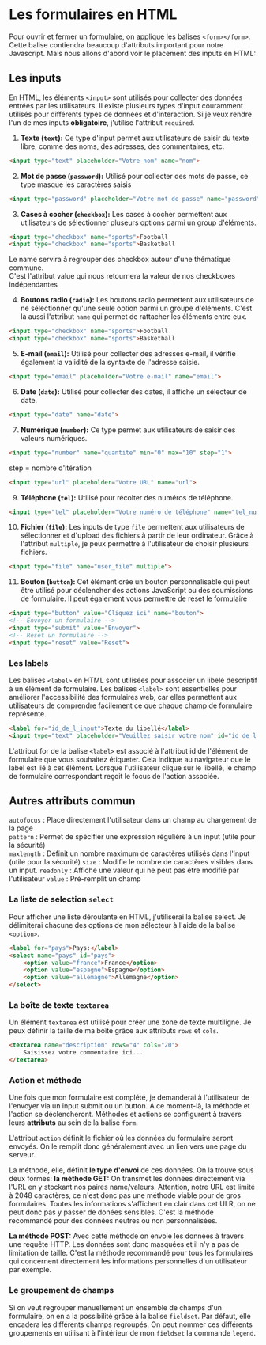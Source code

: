 # Les formulaires en HTML

Pour ouvrir et fermer un formulaire, on applique les balises `<form></form>`. Cette balise contiendra beaucoup d'attributs important pour notre Javascript. Mais nous allons d'abord voir le placement des inputs en HTML:

## Les inputs

En HTML, les éléments `<input>` sont utilisés pour collecter des données entrées par les utilisateurs. Il existe plusieurs types d'input couramment utilisés pour différents types de données et d'interaction.
Si je veux rendre l'un de mes inputs **obligatoire**, j'utilise l'attribut `required`.

1. **Texte (`text`):** Ce type d'input permet aux utilisateurs de saisir du texte libre, comme des noms, des adresses, des commentaires, etc.

```html
<input type="text" placeholder="Votre nom" name="nom">
```

2. **Mot de passe (`password`):** Utilisé pour collecter des mots de passe, ce type masque les caractères saisis

```html
<input type="password" placeholder="Votre mot de passe" name="password">
```

3. **Cases à cocher (`checkbox`):** Les cases à cocher permettent aux utilisateurs de sélectionner pluseurs options parmi un group d'éléments.

```html
<input type="checkbox" name="sports">Football
<input type="checkbox" name="sports">Basketball
```

Le name servira à regrouper des checkbox autour d'une thématique commune.  
C'est l'attribut value qui nous retournera la valeur de nos checkboxes indépendantes

4. **Boutons radio (`radio`):** Les boutons radio permettent aux utilisateurs de ne sélectionner qu'une seule option parmi un groupe d'éléments. C'est là aussi l'attribut `name` qui permet de rattacher les éléments entre eux.

```html
<input type="checkbox" name="sports">Football
<input type="checkbox" name="sports">Basketball
```

5. **E-mail (`email`):** Utilisé pour collecter des adresses e-mail, il vérifie également la validité de la syntaxte de l'adresse saisie.

```html
<input type="email" placeholder="Votre e-mail" name="email">
```

6. **Date (`date`):** Utilisé pour collecter des dates, il affiche un sélecteur de date.

```html
<input type="date" name="date">
```

7. **Numérique (`number`):** Ce type permet aux utilisateurs de saisir des valeurs numériques.

```html
<input type="number" name="quantite" min="0" max="10" step="1">
```

step = nombre d'itération

```html
<input type="url" placeholder="Votre URL" name="url">
```

9. **Téléphone (`tel`):** Utilisé pour récolter des numéros de téléphone.

```html
<input type="tel" placeholder="Votre numéro de téléphone" name="tel_number">
```

10. **Fichier (`file`):** Les inputs de type `file` permettent aux utilisateurs de sélectionner et d'upload des fichiers à partir de leur ordinateur.
Grâce à l'attribut `multiple`, je peux permettre à l'utilisateur de choisir plusieurs fichiers.

```html
<input type="file" name="user_file" multiple">
```

11. **Bouton (`button`):** Cet élément crée un bouton personnalisable qui peut être utilisé pour déclencher des actions JavaScript ou des soumissions de formulaire. Il peut également vous permettre de reset le formulaire

```html
<input type="button" value="Cliquez ici" name="bouton">
<!-- Envoyer un formulaire -->
<input type="submit" value="Envoyer">
<!-- Reset un formulaire -->
<input type="reset" value="Reset">
```

### Les labels

Les balises `<label>` en HTML sont utilisées pour associer un libelé descriptif à un élément de formulaire. Les balises `<label>` sont essentielles pour améliorer l'accessibilité des formulaires web, car elles permettent aux utilisateurs de comprendre facilement ce que chaque champ de formulaire représente.

```html
<label for="id_de_l_input">Texte du libellé</label>
<input type="text" placeholder="Veuillez saisir votre nom" id="id_de_l_input">
```

L'attribut for de la balise `<label>` est associé à l'attribut id de l'élément de formulaire que vous souhaitez étiqueter. Cela indique au navigateur que le label est lié à cet élément. Lorsque l'utilisateur clique sur le libellé, le champ de formulaire correspondant reçoit le focus de l'action associée.

## Autres attributs commun

`autofocus` : Place directement l'utilisateur dans un champ au chargement de la page  
`pattern` : Permet de spécifier une expression régulière à un input (utile pour la sécurité)  
`maxlength` :  Définit un nombre maximum de caractères utilisés dans l'input (utile pour la sécurité)
`size` : Modifie le nombre de caractères visibles dans un input.
`readonly` : Affiche une valeur qui ne peut pas être modifié par l'utilisateur
`value` : Pré-remplit un champ

### La liste de selection `select`
 
Pour afficher une liste déroulante en HTML, j'utiliserai la balise select. Je délimiterai chacune des options de mon sélecteur à l'aide de la balise `<option>`.
 
```html
<label for="pays">Pays:</label>
<select name="pays" id="pays">
    <option value="france">France</option>
    <option value="espagne">Espagne</option>
    <option value="allemagne">Allemagne</option>
</select>
```
 
### La boîte de texte `textarea`
 
Un élément `textarea` est utilisé pour créer une zone de texte multiligne. Je peux définir la taille de ma boîte grâce aux attributs `rows` et `cols`.
 
```html
<textarea name="description" rows="4" cols="20">
    Saisissez votre commentaire ici...
</textarea>
```

### Action et méthode

Une fois que mon formulaire est complété, je demanderai à l'utilisateur de l'envoyer via un input submit ou un button. A ce moment-là, la méthode et l'action se déclencheront. Méthodes et actions se configurent à travers leurs **attributs** au sein de la balise `form`.

L'attribut `action` définit le fichier où les données du formulaire seront envoyés. On le remplit donc généralement avec un lien vers une page du serveur.

La méthode, elle, définit **le type d'envoi** de ces données. On la trouve sous deux formes: **la méthode GET:** On transmet les données directement via l'URL en y stockant nos paires name/valeurs. Attention, notre URL est limité à 2048 caractères, ce n'est donc pas une méthode viable pour de gros formulaires. Toutes les informations s'affichent en clair dans cet ULR, on ne peut donc pas y passer de donées sensibles. C'est la méthode recommandé pour des données neutres ou non personnalisées.

**La méthode POST:** Avec cette méthode on envoie les données à travers une requête HTTP. Les données sont donc masquées et il n'y a pas de limitation de taille. C'est la méthode recommandé pour tous les formulaires qui concernent directement les informations personnelles d'un utilisateur par exemple.

### Le groupement de champs

Si on veut regrouper manuellement un ensemble de champs d'un formulaire, on en a la possibilité grâce à la balise `fieldset`. Par défaut, elle encadera les différents champs regroupés. On peut nommer ces différents groupements en utilisant à l'intérieur de mon `fieldset` la commande `legend`.